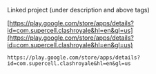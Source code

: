 
Linked project (under description and above tags)

[https://play.google.com/store/apps/details?id=com.supercell.clashroyale&hl=en&gl=us](https://play.google.com/store/apps/details?id=com.supercell.clashroyale&hl=en&gl=us)

```
https://play.google.com/store/apps/details?id=com.supercell.clashroyale&hl=en&gl=us
```
